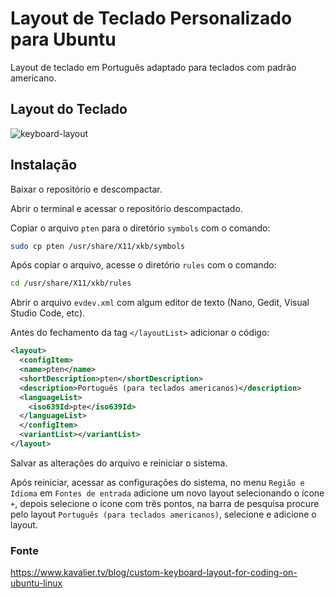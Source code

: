 # Layout de Teclado Personalizado para Ubuntu

Layout de teclado em Português adaptado para teclados com padrão americano.

## Layout do Teclado

![keyboard-layout](https://user-images.githubusercontent.com/23555768/195992445-659fa934-7b47-408b-ab2c-ac92127ae9aa.png)

## Instalação

Baixar o repositório e descompactar.

Abrir o terminal e acessar o repositório descompactado.

Copiar o arquivo `pten` para o diretório `symbols` com o comando:

```bash
sudo cp pten /usr/share/X11/xkb/symbols
```

Após copiar o arquivo, acesse o diretório `rules` com o comando:

```bash
cd /usr/share/X11/xkb/rules
```

Abrir o arquivo `evdev.xml` com algum editor de texto (Nano, Gedit, Visual Studio Code, etc).

Antes do fechamento da tag `</layoutList>` adicionar o código:

```xml
<layout>
  <configItem>
  <name>pten</name>
  <shortDescription>pten</shortDescription>
  <description>Português (para teclados americanos)</description>
  <languageList>
    <iso639Id>pte</iso639Id>
  </languageList>
  </configItem>
  <variantList></variantList>
</layout>
```

Salvar as alterações do arquivo e reiniciar o sistema.

Após reiniciar, acessar as configurações do sistema, no menu `Região e Idioma` em `Fontes de entrada` adicione um novo layout selecionando o ícone `+`, depois selecione o ícone com três pontos, na barra de pesquisa procure pelo layout `Português (para teclados americanos)`, selecione e adicione o layout.

### Fonte

<https://www.kavalier.tv/blog/custom-keyboard-layout-for-coding-on-ubuntu-linux>
